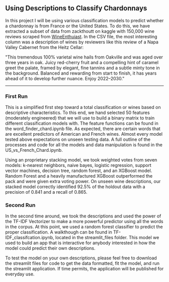 ## Using Descriptions to Classify Chardonnays

In this project I will be using various classification models to predict whether a chardonnay is from France or the United States. To do this, we have extracted a subset of data from zackthoutt on kaggle with 150,000 wine reviews scraped from [WineEnthuiast](https://www.wineenthusiast.com). In the CSV file, the most interesting column was a description of wines by reviewers like this review of a Napa Valley Cabernet from the Heitz Cellar:

"This tremendous 100% varietal wine hails from Oakville and was aged over three years in oak. Juicy red-cherry fruit and a compelling hint of caramel greet the palate, framed by elegant, fine tannins and a subtle minty tone in the background. Balanced and rewarding from start to finish, it has years ahead of it to develop further nuance. Enjoy 2022–2030."

---
### First Run
This is a simplified first step toward a total classification or wines based on descriptive characteristics. To this end, we hand selected 50 features (moderately engineered) that we will use to build a binary matrix to train different classification models with. The feature functions can be found in the word_finder_chard.ipynb file. As expected, there are certain words that are excellent predictors of American and French wines. Almost every model tested above expectations on unseen testing data. A full outline of the processes and code for all the models and data manipulation is found in the US_vs_French_Chard.ipynb.  

Using an proprietary stacking model, we took weighted votes from seven models: k-nearest neighbors, naive bayes, logistic regression, support vector machines, decision tree, random forest, and an XGBoost model. Random Forest and a heavily manufactured XGBoost outperformed the pack and were given extra voting power. On unseen wine descriptions, our stacked model correctly identified 92.5% of the holdout data with a precision of 0.841 and a recall of 0.865. 

### Second Run
In the second time around, we took the descriptions and used the power of the TF-IDF Vectorizer to make a more powerful predictor using all the words in the corpus. At this point, we used a random forest classifier to predict the proper classification. A walkthough can be found in TF-IDF_classifcation.ipynb, located in the streamlit_files folder. This model we used to build an app that is interactive for anybody interested in how the model could predict their own descriptions.

To test the model on your own descriptions, please feel free to download the streamlit files for code to get the data formatted, fit the model, and run the streamlit application. If time permits, the application will be published for everyday use.







